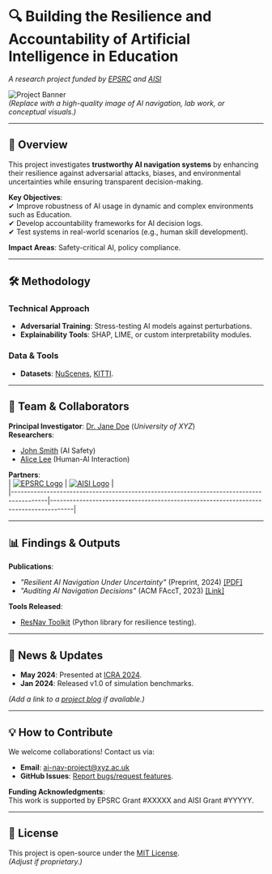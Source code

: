 # 🔍 Building the Resilience and Accountability of Artificial Intelligence in Education  
*A research project funded by [EPSRC](https://epsrc.ukri.org/) and [AISI](https://www.aisi.org/)*  

![Project Banner](https://via.placeholder.com/1200x400?text=AI+Navigation+Resilience+Project)  
*(Replace with a high-quality image of AI navigation, lab work, or conceptual visuals.)*  

---

## 📌 Overview  
This project investigates **trustworthy AI navigation systems** by enhancing their resilience against adversarial attacks, biases, and environmental uncertainties while ensuring transparent decision-making.  

**Key Objectives**:  
✔ Improve robustness of AI usage in dynamic and complex environments such as Education.  
✔ Develop accountability frameworks for AI decision logs.  
✔ Test systems in real-world scenarios (e.g., human skill development).  

**Impact Areas**: Safety-critical AI, policy compliance.  

---

## 🛠 Methodology  
### **Technical Approach**  
- **Adversarial Training**: Stress-testing AI models against perturbations.  
- **Explainability Tools**: SHAP, LIME, or custom interpretability modules.  
<!--  - **Simulation/Real-World Testing**: Controlled experiments platforms. -->  

### **Data & Tools**  
- **Datasets**: [NuScenes](https://www.nuscenes.org/), [KITTI](http://www.cvlibs.net/datasets/kitti/).  
<!-- - **Code**: PyTorch/TensorFlow, ROS (for robotics integration).   -->
  

---

## 👥 Team & Collaborators  
**Principal Investigator**: [Dr. Jane Doe](https://github.com/janedoe) (*University of XYZ*)  
**Researchers**:  
- [John Smith](https://github.com/johnsmith) (AI Safety)  
- [Alice Lee](https://github.com/alicelee) (Human-AI Interaction)  

**Partners**:  
| [![EPSRC Logo](https://via.placeholder.com/150x50?text=EPSRC)](https://epsrc.ukri.org/) | [![AISI Logo](https://via.placeholder.com/150x50?text=AISI)](https://www.aisi.org/) |  
|-----------------------------------------------------------------------------------------|-------------------------------------------------------------------------------------|  

---

## 📊 Findings & Outputs  
**Publications**:  
- *"Resilient AI Navigation Under Uncertainty"* (Preprint, 2024) [[PDF]](#)  
- *"Auditing AI Navigation Decisions"* (ACM FAccT, 2023) [[Link]](#)  

**Tools Released**:  
- [ResNav Toolkit](https://github.com/your-repo/resnav) (Python library for resilience testing).  

---

## 📅 News & Updates  
- **May 2024**: Presented at [ICRA 2024](#).  
- **Jan 2024**: Released v1.0 of simulation benchmarks.  

*(Add a link to a [project blog](#) if available.)*  

---

## 💡 How to Contribute  
We welcome collaborations! Contact us via:  
- **Email**: ai-nav-project@xyz.ac.uk  
- **GitHub Issues**: [Report bugs/request features](https://github.com/your-repo/issues).  

**Funding Acknowledgments**:  
This work is supported by EPSRC Grant #XXXXX and AISI Grant #YYYYY.  

---

## 📜 License  
This project is open-source under the [MIT License](LICENSE).  
*(Adjust if proprietary.)*  

